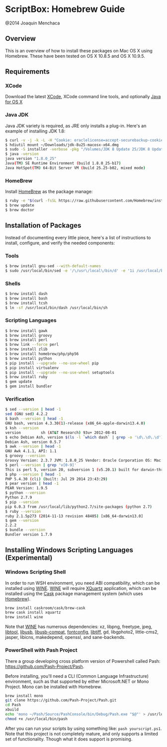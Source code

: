 # ScriptBox: Homebrew Guide
@2014 Joaquin Menchaca

## Overview

This is an overview of how to install these packages on Mac OS X using Homebrew.  These have been tested on OS X 10.8.5 and OS X 10.9.5.

## Requirements

### XCode

Download the latest [XCode](https://developer.apple.com/xcode/), XCode command line tools, and optionally [Java for OS X](http://support.apple.com/kb/DL1572)

### Java JDK

Java JDK variety is required, as JRE only installs a plug-in.  Here's an example of installing JDK 1.8:

```bash
$ curl -v -j -k -L -H "Cookie: oraclelicense=accept-securebackup-cookie" http://download.oracle.com/otn-pub/java/jdk/8u25-b17/jdk-8u25-macosx-x64.dmg > ~/Downloads/jdk-8u25-macosx-x64.dmg
$ hdiutil mount ~/Downloads/jdk-8u25-macosx-x64.dmg
$ sudo -S installer -verbose -pkg "/Volumes/JDK 8 Update 25/JDK 8 Update 25.pkg" -target /
$ java -version
java version "1.8.0_25"
Java(TM) SE Runtime Environment (build 1.8.0_25-b17)
Java HotSpot(TM) 64-Bit Server VM (build 25.25-b02, mixed mode)
```

### HomeBrew

Install [HomeBrew](http://brew.sh/) as the package manage:

```bash
$ ruby -e "$(curl -fsSL https://raw.githubusercontent.com/Homebrew/install/master/install)"
$ brew update
$ brew doctor
```

## Installation of Packages

Instead of documenting every little piece, here's a list of instructions to install, configure, and verify the needed components:

### Tools

```Bash
$ brew install gnu-sed --with-default-names
$ sudo /usr/local/bin/sed -e '/\/usr\/local\/bin/d' -e '1i /usr/local/bin' -i /etc/paths
```

### Shells

```Bash
$ brew install dash
$ brew install bash
$ brew install tcsh
$ ln -sf /usr/local/bin/dash /usr/local/bin/sh

```

### Scripting Languages

```Bash
$ brew install gawk
$ brew install groovy
$ brew install perl
$ brew link --force perl
$ brew install zlib
$ brew install homebrew/php/php56
$ brew install python
$ pip install --upgrade --no-use-wheel pip
$ pip install virtualenv
$ pip install --upgrade --no-use-wheel setuptools
$ brew install ruby
$ gem update
$ gem install bundler
```

### Verification

```Bash
$ sed --version | head -1
sed (GNU sed) 4.2.2
$ bash --version | head -1
GNU bash, version 4.3.30(1)-release (x86_64-apple-darwin13.4.0)
$ ksh --version
version         sh (AT&T Research) 93u+ 2012-08-01
$ echo Debian Ash, version $(ls -l `which dash` | grep -o '\d\.\d\.\d')
Debian Ash, version 0.5.7
$ awk --version | head -1
GNU Awk 4.1.1, API: 1.1
$ groovy --version
Groovy Version: 2.3.7 JVM: 1.8.0_25 Vendor: Oracle Corporation OS: Mac OS X
$ perl --version | grep 'v[0-9]'
This is perl 5, version 20, subversion 1 (v5.20.1) built for darwin-thread-multi-2level
$ php --version | head -1
PHP 5.4.30 (cli) (built: Jul 29 2014 23:43:29)
$ pear version | head -1
PEAR Version: 1.9.5
$ python --version
Python 2.7.9
$ pip --version
pip 6.0.3 from /usr/local/lib/python2.7/site-packages (python 2.7)
$ ruby --version
ruby 2.1.5p273 (2014-11-13 revision 48405) [x86_64-darwin13.0]
$ gem --version
2.2.2
$ bundle --version
Bundler version 1.7.9
```

## Installing Windows Scripting Languages (Experimental)

### Windows Scripting Shell

In order to run WSH environment, you need ABI compatibility, which can be installed using [WINE](https://www.winehq.org/).  [WINE](https://www.winehq.org/) will require [XQuartz](http://xquartz.macosforge.org/landing/) application, which can be installed using the [Cask](http://caskroom.io/) package management system (which uses [Homebrew](http://brew.sh/)).

```Bash
brew install caskroom/cask/brew-cask
brew cask install xquartz
brew install wine
```

Note that [WINE](https://www.winehq.org/) has numerous dependencies: xz, libpng, freetype, jpeg, [libtool](http://www.gnu.org/software/libtool/), [libusb](http://www.libusb.org/), [libusb-compat](http://www.libusb.org/wiki/libusb-compat-0.1), [fontconfig](http://fontconfig.org), [libtiff](http://download.osgeo.org/libtiff/), gd, libgphoto2, little-cms2, jasper, libicns, makedepend, openssl, and sane-backends.

### PowerShell with Pash Project

There a group developing cross platform version of Powershell called Pash: https://github.com/Pash-Project/Pash.

Before installing, you'll need a CLI (Common Language Infrastructure) environment, such as that supported by either Microsoft.NET or Mono Project.  Mono can be installed with Homebrew.

```Bash
brew install mono
git clone https://github.com/Pash-Project/Pash.git
cd Pash
xbuild
echo 'mono ~/Pash/Source/PashConsole/bin/Debug/Pash.exe "$@"' > /usr/local/bin/pash
chmod +x /usr/local/bin/pash
```

After you can run your scripts by using something like: `pash yourscript.ps1`.  Note that this project is not completely mature, and only supports a limited set of functionality.  Though what it does support is promising.

